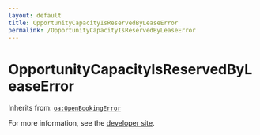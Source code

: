 ```yaml
---
layout: default
title: OpportunityCapacityIsReservedByLeaseError
permalink: /OpportunityCapacityIsReservedByLeaseError
---
```


# OpportunityCapacityIsReservedByLeaseError


Inherits from: [`oa:OpenBookingError`](https://openactive.io/OpenBookingError)

For more information, see the [developer site](https://developer.openactive.io/data-model/types/).
